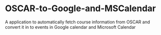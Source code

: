 # OSCAR-to-Google-and-MSCalendar
A application to automatically fetch course information from OSCAR and convert it in to events in Google calendar and Microsoft Calendar
